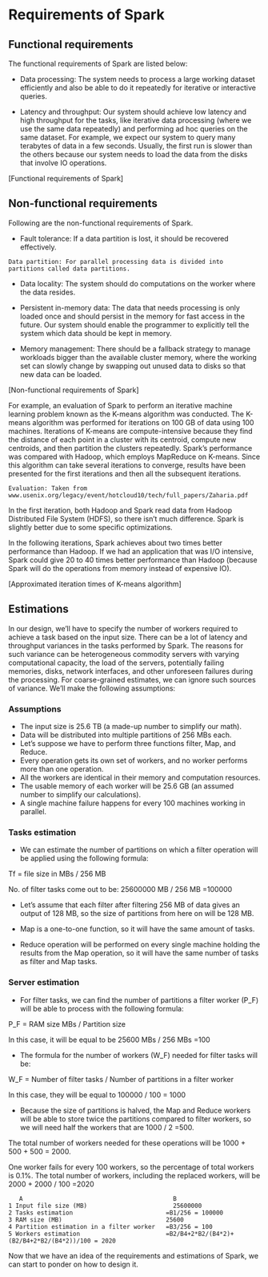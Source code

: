 # Requirements of Spark
## Functional requirements
The functional requirements of Spark are listed below:

- Data processing: The system needs to process a large working dataset efficiently and also be able to do it repeatedly for iterative or interactive queries.

- Latency and throughput: Our system should achieve low latency and high throughput for the tasks, like iterative data processing (where we use the same data repeatedly) and performing ad hoc queries on the same dataset. For example, we expect our system to query many terabytes of data in a few seconds. Usually, the first run is slower than the others because our system needs to load the data from the disks that involve IO operations.

[Functional requirements of Spark]

## Non-functional requirements
Following are the non-functional requirements of Spark.

- Fault tolerance: If a data partition is lost, it should be recovered effectively.
```
Data partition: For parallel processing data is divided into partitions called data partitions.
```

- Data locality: The system should do computations on the worker where the data resides.

- Persistent in-memory data: The data that needs processing is only loaded once and should persist in the memory for fast access in the future. Our system should enable the programmer to explicitly tell the system which data should be kept in memory.

- Memory management: There should be a fallback strategy to manage workloads bigger than the available cluster memory, where the working set can slowly change by swapping out unused data to disks so that new data can be loaded.

[Non-functional requirements of Spark]

For example, an evaluation of Spark to perform an iterative machine learning problem known as the K-means algorithm was conducted. The K-means algorithm was performed for iterations on 100 GB of data using 100 machines. Iterations of K-means are compute-intensive because they find the distance of each point in a cluster with its centroid, compute new centroids, and then partition the clusters repeatedly. Spark’s performance was compared with Hadoop, which employs MapReduce on K-means. Since this algorithm can take several iterations to converge, results have been presented for the first iterations and then all the subsequent iterations.
```
Evaluation: Taken from www.usenix.org/legacy/event/hotcloud10/tech/full_papers/Zaharia.pdf
```

In the first iteration, both Hadoop and Spark read data from Hadoop Distributed File System (HDFS), so there isn’t much difference. Spark is slightly better due to some specific optimizations.

In the following iterations, Spark achieves about two times better performance than Hadoop. If we had an application that was I/O intensive, Spark could give 20 to 40 times better performance than Hadoop (because Spark will do the operations from memory instead of expensive IO).

[Approximated iteration times of K-means algorithm]

## Estimations
In our design, we’ll have to specify the number of workers required to achieve a task based on the input size. There can be a lot of latency and throughput variances in the tasks performed by Spark. The reasons for such variance can be heterogeneous commodity servers with varying computational capacity, the load of the servers, potentially failing memories, disks, network interfaces, and other unforeseen failures during the processing. For coarse-grained estimates, we can ignore such sources of variance. We’ll make the following assumptions:

### Assumptions
- The input size is 25.6 TB (a made-up number to simplify our math).
- Data will be distributed into multiple partitions of 256 MBs each.
- Let’s suppose we have to perform three functions filter, Map, and Reduce.
- Every operation gets its own set of workers, and no worker performs more than one operation.
- All the workers are identical in their memory and computation resources.
- The usable memory of each worker will be 25.6 GB (an assumed number to simplify our calculations).
- A single machine failure happens for every 100 machines working in parallel.

### Tasks estimation
- We can estimate the number of partitions on which a filter operation  will be applied using the following formula:

Tf = file size in MBs / 256 MB

No. of filter tasks come out to be: 25600000 MB / 256 MB  =100000

- Let’s assume that each filter after filtering 256 MB of data gives an output of 128 MB, so the size of partitions from here on will be 128 MB.

- Map is a one-to-one function, so it will have the same amount of tasks.

- Reduce operation will be performed on every single machine holding the results from the Map operation, so it will have the same number of tasks as filter and Map tasks.


### Server estimation
- For filter tasks, we can find the number of partitions a filter worker (P_F)  will be able to process with the following formula:

P_F = RAM size MBs / Partition size

In this case, it will be equal to be 25600 MBs / 256 MBs =100

- The formula for the number of workers (W_F) needed for filter tasks will be: 

W_F = Number of filter tasks / Number of partitions in a filter worker

In this case, they will be equal to 100000 / 100 = 1000
- Because the size of partitions is halved, the Map and Reduce workers will be able to store twice the partitions compared to filter workers, so we will need half the workers that are 1000 / 2 =500.

The total number of workers needed for these operations will be 1000 + 500 + 500 = 2000.

One worker fails for every 100 workers, so the percentage of total workers is 0.1%. The total number of workers, including the replaced workers, will be 2000 + 2000 / 100 =2020

```
   A                                          B
1 Input file size (MB)                   	  25600000
2 Tasks estimation	                        =B1/256 = 100000
3 RAM size (MB)	                            25600
4 Partition estimation in a filter worker  	=B3/256 = 100
5 Workers estimation                      	=B2/B4+2*B2/(B4*2)+(B2/B4+2*B2/(B4*2))/100 = 2020
```
Now that we have an idea of the requirements and estimations of Spark, we can start to ponder on how to design it.
